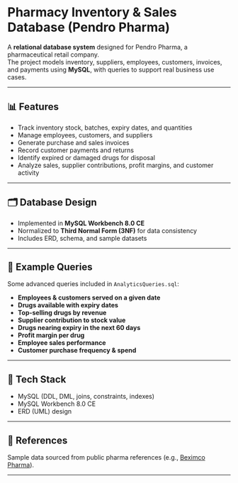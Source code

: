 # Pharmacy Inventory & Sales Database (Pendro Pharma)

A **relational database system** designed for Pendro Pharma, a pharmaceutical retail company.  
The project models inventory, suppliers, employees, customers, invoices, and payments using **MySQL**, with queries to support real business use cases.

---

## 📊 Features
- Track inventory stock, batches, expiry dates, and quantities  
- Manage employees, customers, and suppliers  
- Generate purchase and sales invoices  
- Record customer payments and returns  
- Identify expired or damaged drugs for disposal  
- Analyze sales, supplier contributions, profit margins, and customer activity  

---

## 🗂 Database Design
- Implemented in **MySQL Workbench 8.0 CE**  
- Normalized to **Third Normal Form (3NF)** for data consistency  
- Includes ERD, schema, and sample datasets  

---

## 📖 Example Queries
Some advanced queries included in `AnalyticsQueries.sql`:  

- **Employees & customers served on a given date**  
- **Drugs available with expiry dates**  
- **Top-selling drugs by revenue**  
- **Supplier contribution to stock value**  
- **Drugs nearing expiry in the next 60 days**  
- **Profit margin per drug**  
- **Employee sales performance**  
- **Customer purchase frequency & spend**  

---

## 🔧 Tech Stack
- MySQL (DDL, DML, joins, constraints, indexes)  
- MySQL Workbench 8.0 CE  
- ERD (UML) design  
 

---

## 📄 References
Sample data sourced from public pharma references (e.g., [Beximco Pharma](https://www.beximcopharma.com/products)).  

---
